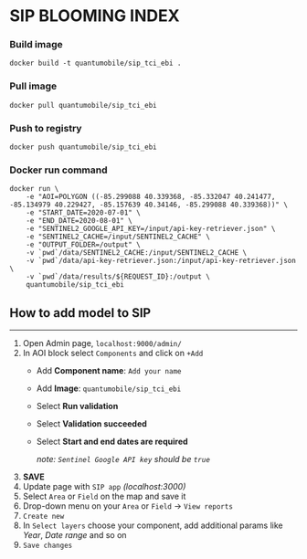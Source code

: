 # SIP BLOOMING INDEX

### Build image

`docker build -t quantumobile/sip_tci_ebi .`

### Pull image

`docker pull quantumobile/sip_tci_ebi`

### Push to registry

`docker push quantumobile/sip_tci_ebi`

### Docker run command

```
docker run \
    -e "AOI=POLYGON ((-85.299088 40.339368, -85.332047 40.241477, -85.134979 40.229427, -85.157639 40.34146, -85.299088 40.339368))" \
    -e "START_DATE=2020-07-01" \
    -e "END_DATE=2020-08-01" \
    -e "SENTINEL2_GOOGLE_API_KEY=/input/api-key-retriever.json" \
    -e "SENTINEL2_CACHE=/input/SENTINEL2_CACHE" \
    -e "OUTPUT_FOLDER=/output" \
    -v `pwd`/data/SENTINEL2_CACHE:/input/SENTINEL2_CACHE \
    -v `pwd`/data/api-key-retriever.json:/input/api-key-retriever.json \
    -v `pwd`/data/results/${REQUEST_ID}:/output \
    quantumobile/sip_tci_ebi
```
## How to add model to SIP
____

1. Open Admin page, `localhost:9000/admin/`
2. In AOI block select `Components` and click on `+Add`
    * Add <b>Component name</b>: `Add your name`
    * Add <b>Image</b>: `quantumobile/sip_tci_ebi`
    * Select <b>Run validation</b>
    * Select <b>Validation succeeded</b>
    * Select <b>Start and end dates are required</b>
    
        <i>note: `Sentinel Google API key` should be `true`</i>
3. <b>SAVE</b>
4. Update page with `SIP app` <i>(localhost:3000)</i>
5. Select `Area` or `Field` on the map and save it
6. Drop-down menu on your `Area` or `Field` -> `View reports`
7. `Create new`
8. In `Select layers` choose your component, add additional params like <i>Year</i>, <i>Date range</i> and so on
9. `Save changes`